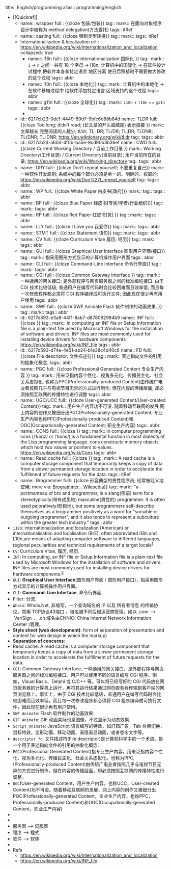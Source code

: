 title:: English/programming
alias:: programming/english

- [[Quickref]]
  - name:: wrapper
    full:: {{cloze 包装/包装}}
    tag:: 
    mark:: 在面向对象程序设计中被称为 method delegation(方法委托)
    tags:: itRef
  - name:: casting
    full:: {{cloze 强制类型转换}}
    tag:: 
    mark:: 
    tags:: itRef
  - Internationalization & localization
    url:: https://en.wikipedia.org/wiki/Internationalization_and_localization
    collapsed:: true
    - name:: i18n
      full:: {{cloze internationalization 国际化 }}
      tag:: 
      mark:: `i` -> `n` 之间一共有 18 个字母 -> i18n; 计算机中的国际化 -> 在软件设计过程中 把软件本身和特定语言 地区分离 使日后移植时不需要做大修改的这个过程
      tags:: abbr
    - name:: l10n
      full:: {{cloze 本地化}}
      tag:: 
      mark:: 计算机中的本地化 -> 在软件移植过程中 给软件添加特定语言 区域支持的这个过程
      tags:: abbr
    - name:: g11n
      full:: {{cloze 全球化}}
      tag:: 
      mark:: `i18n` + `l10n` == `g11n`
      tags:: abbr
    -
  - id:: 6217cb23-0dc1-4449-89d7-9bfc6d88b84d
    name:: TLDR
    full:: {{cloze Too long; didn’t read; (长文章的开头或结尾) 表示摘要 }}
    mark:: 文章越长 完整阅读的人越少; tl/dr; TL; DR; TL/DR; TL;DR; TLDNR; TL/DNR; TL-DNR; https://en.wiktionary.org/wiki/tl;dr
    tag:: 
    tags:: abbr
  - id:: 6217cb23-a60d-4f0b-ba5e-9cd90b3b36ef
    name:: CWD
    full:: {{cloze  Current Working Directory / 当前工作目录 }}
    mark:: Working Directory(工作目录) / Current Directory(当前目录); 用户当前所在的目录; https://en.wikipedia.org/wiki/Working_directory
    tag:: 
    tags:: abbr
  - name:: DRY
    full:: {{cloze Don’t repeat yourself; 不要重复自己}}
    mark:: 一种软件开发原则; 系统中的每个部分必须是单一的、明确的、权威的; https://en.wikipedia.org/wiki/Don%27t_repeat_yourself
    tag:: 
    tags:: abbr
  - name:: WP 
    full:: {{cloze White Paper 白皮书[政府]}}
    mark:: 
    tag:: 
    tags:: abbr
  - name:: BP
    full:: {{cloze Blue Paper 绿皮书[专家/学者/行业组织]}}
    tag:: 
    mark:: 
    tags:: abbr
  - name:: RP
    full:: {{cloze Red Paper 红皮书[党] }}
    tag:: 
    mark:: 
    tags:: abbr
  - name:: LLY
    full:: {{cloze  I Love you  我爱你}}
    tag:: 
    mark:: 
    tags:: abbr
  - name:: STMT
    full:: {{cloze Statement  语句}}
    tag:: 
    mark:: 
    tags:: abbr
  - name:: CV
    full:: {{cloze Curriculum Vitae 履历; 经历}}
    tag:: 
    mark:: 
    tags:: abbr
  - name:: GUI
    full:: {{cloze Graphical User Interface 图形用户界面/接口}}
    tag:: 
    mark:: 指采用图形方式显示的计算机操作用户界面
    tags:: abbr
  - name:: CLI
    full:: {{cloze Command-Line Interface 命令行界面}}
    tag:: 
    mark:: 
    tags:: abbr
  - name:: CGI
    full:: {{cloze Common Gateway Interface }}
    tag:: 
    mark:: 一种通用的网关接口; 是外部程序与网页服务器之间的标准编程接口. 由于 CGI 技术比较低级; 普通用户在编写代码时会比较困难而且效率低; 而且每一次修改程序都必须将 CGI 程序编译成可执行文件; 因此现在很少再有用户使用
    tags:: abbr
  - name:: SWF
    full:: {{cloze SWF Animate  Flash 软件制作的动画效果. }}
    tag:: 
    mark:: 
    tags:: abbr
  - id:: 6217d593-e3a8-44f1-8ab7-d878092984b9
    name:: INF
    full:: {{cloze }}
    tag:: 
    mark:: In computing an INF file or Setup Information file is a plain-text file used by Microsoft Windows for the installation of software and drivers. INF files are most commonly used for installing device drivers for hardware components https://en.wikipedia.org/wiki/INF_file
    tags:: abbr
  - id:: 6217d593-d74e-4e51-ab24-b1e38c4d40c6
    name:: FD
    full:: {{cloze File descriptor; 文件描述符}}
    tag:: 
    mark:: 表述指向文件的引用的抽象化概念.
    tags:: abbr
  - name:: PGC
    full:: {{cloze Professional Generated Content 专业生产内容 }}
    tag:: 
    mark:: 用来泛指内容个性化、视角多元化、传播民主化、社会关系虚拟化. 也称为PPC(Professionally-produced Content)由传统广电业者按照几乎与电视节目无异的方式进行制作; 但在内容的传播层面; 却必须按照互联网的传播特性进行调整
    tags:: abbr
  - name:: UGC/UCC
    full:: {{cloze User-generated Content/User-created Content}}
    tag:: 
    mark:: 用户生产内容功不可没. 随着移动互联网的发展 网上内容的创作又被细分出PGC(Professionally-generated Content; 专业生产内容也称PPC(Professionally-produced Content)和OGC(Occupationally-generated Content; 职业生产内容)
    tags:: abbr
  - name:: CONS
    full:: {{cloze }}
    tag:: 
    mark:: In computer programming  cons (/ˈkɒnz/ or /ˈkɒns/) is a fundamental function in most dialects of the Lisp programming language. cons constructs memory objects which hold two values or pointers to values. https://en.wikipedia.org/wiki/Cons
    tags:: abbr
  - name:: Read cache
    full:: {{cloze }}
    tag:: 
    mark:: A read cache is a computer storage component that temporarily keeps a copy of data from a slower permanent storage location in order to accelerate the fulfillment of future requests for the data.
    tags:: itRef
  - name:: Brogrammer
    full:: {{cloze 形容典型的男性程序员; 经常被贬义地使用; more via: [Brogrammer - Wikipedia](https://en.wikipedia.org/wiki/Brogrammer)}}
    tag:: 
    mark:: "a portmanteau of bro and programmer, is a slang(俚语) term for a stereotypically(带有成见地) masculine(男性的) programmer. It is often used pejoratively(贬损地), but some programmers self-describe themselves as a brogrammer positively as a word for "sociable or outgoing programmer", and it also tends to represent a subculture within the greater tech industry."
    tags:: abbr
- `i18n`: internationalization and localization (American) or internationalisation and localisation (BrE), often abbreviated i18n and L10n,are means of adapting computer software to different languages, regional peculiarities and technical requirements of a target locale<sup>[1](#j1)</sup>
- `CV`: Curriculum Vitae, 履历, 经历.
- `INF`: In computing, an INF file or Setup Information file is a plain-text file used by Microsoft Windows for the installation of software and drivers. INF files are most commonly used for installing device drivers for hardware components.<sup>[2](#j2)</sup>
- `GUI`: **Graphical User Interface**(图形用户界面 / 图形用户接口)，指采用图形方式显示的计算机操作用户界面。
- `CLI`: **Command-Line Interface**, 命令行界面
- Filter: 分流.
- `Whois`: Whois.Net, 非缩写，一个查询域名的 IP 以及 所有者信息 的传输协议，常用 TCP协议43端口 。域名被不同后缀运营商管理，如以 .com —>  VeriSign ， .cn 域名由CNNIC( China Internet Network Information Center )管理。
- **Style sheet (web development)**:  form of separation of presentation and content for web design in which the markup)
- **Separation of concerns**:
- Read cache: A read cache is a computer storage component that temporarily keeps a copy of data from a slower permanent storage location in order to accelerate the fulfillment of future requests for the data.
- `CGI`: Common Gateway Interface, 一种通用的网关接口，是外部程序与网页服务器之间的标准编程接口。用户可以使用不同的语言编写 CGI 程序。例如，Visual Basic、Delphi 或 C/C++ 等。可以将已经写好的 CGI 代码放在网页服务器的计算机上运行，再将其运行结果通过网页服务器传输到客户端的网页浏览器上。事实上，由于 CGI 技术比较低级，普通用户在编写代码时会比较困难而且效率低，而且每一次修改程序都必须将 CGI 程序编译成可执行文件，因此现在很少再有用户使用。
- `SWF Animate`: Flash 软件制作的动画效果.
- `GIF Animate`: GIF 动画实际也是图像，不过显示为动态效果.
- `Script Animate`: JavaScript 语言编写的特效，如灯箱广告，Tab 栏目切换，鼠标特效，变形动画、移动动画、渐隐渐显动画，或者卷帘文字等。
- `descriptor fd`: 文件描述符(File descriptor)是计算机科学中的一个术语，是一个用于表述指向文件的引用的抽象化概念.
- `PGC`:(Professional Generated Content)指专业生产内容。用来泛指内容个性化、视角多元化、传播民主化、社会关系虚拟化。也称为PPC,(Professionally-produced Content)由传统广电业者按照几乎与电视节目无异的方式进行制作，但在内容的传播层面，却必须按照互联网的传播特性进行调整。
- `UGC`(User-generated Content，用户生产内容，也称UCC，User-created Content)功不可没。随着移动互联网的发展，网上内容的创作又被细分出PGC(Professionally-generated Content，专业生产内容，也称PPC，Professionally-produced Content)和OGC(Occupationally-generated Content，职业生产内容)
-
-
- 服务器 —> 伺服器
- 程序 --> 程式
- 软件 --> 软体
-
- Refs
  - https://en.wikipedia.org/wiki/Internationalization_and_localization
  - https://en.wikipedia.org/wiki/INF_file